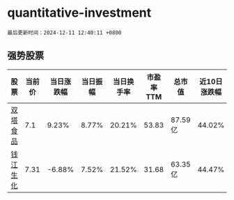 # quantitative-investment

`最后更新时间：2024-12-11 12:40:11 +0800`

## 强势股票

|股票|当前价|当日涨跌幅|当日振幅|当日换手率|市盈率TTM|总市值|近10日涨跌幅|
|----|----|----|----|----|----|----|----|
|[双塔食品](https://xueqiu.com/S/SZ002481)|7.1|9.23%|8.77%|20.21%|53.83|87.59亿|44.02%|
|[钱江生化](https://xueqiu.com/S/SH600796)|7.31|-6.88%|7.52%|21.52%|31.68|63.35亿|44.47%|
